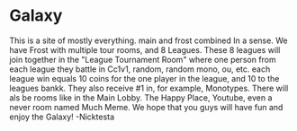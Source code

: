 Galaxy
======

This is a site of mostly everything. main and frost combined In a sense. We have Frost with multiple tour rooms, and 8 Leagues. These 8 leagues will join together in the "League Tournament Room" where one person from each league they battle in Cc1v1,  random, random mono, ou, etc. each league win equals 10 coins for the one player in the league, and 10 to the leagues bankk. They also receive #1 in, for example, Monotypes. There will als be rooms like in the Main Lobby. The Happy Place, Youtube, even a never room named Much Meme. We hope that you guys will have fun and enjoy the Galaxy! -Nicktesta
